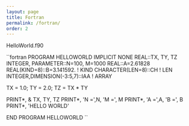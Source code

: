 ```yaml
---
layout: page
title: Fortran
permalink: /fortran/
order: 2
---
```


HelloWorld.f90

``fortran
PROGRAM HELLOWORLD
IMPLICIT NONE
REAL::TX, TY, TZ
INTEGER, PARAMETER::N=100, M=1000
REAL::A=2.61828
REAL(KIND=8)::B=3.141592.                 ! KIND
CHARACTER(LEN=8)::CH                      ! LEN
INTEGER,DIMENSION(-3:5,7)::IAA        ! ARRAY

TX = 1.0;  TY = 2.0;   TZ = TX \* TY

PRINT\*, &
  TX, TY, TZ
PRINT\*, 'N =',N, 'M =', M
PRINT\*, 'A =',A, 'B =', B
PRINT\*, 'HELLO WORLD'

END PROGRAM HELLOWORLD
``